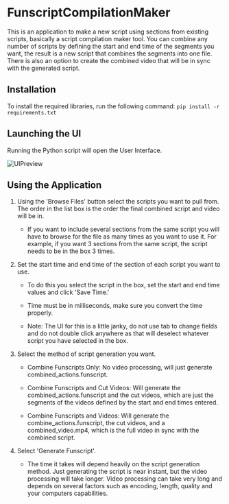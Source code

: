 # FunscriptCompilationMaker

This is an application to make a new script using sections from existing scripts, basically a script compilation maker tool. You can combine any number of scripts by defining the start and end time of the segments you want, the result is a new script that combines the segments into one file. There is also an option to create the combined video that will be in sync with the generated script.

## Installation
To install the required libraries, run the following command: `pip install -r requirements.txt`

## Launching the UI
Running the Python script will open the User Interface.

![UIPreview](https://github.com/user-attachments/assets/f6e3e12f-e3c9-4c5d-a237-105b11795f05)

## Using the Application

1. Using the 'Browse Files' button select the scripts you want to pull from. The order in the list box is the order the final combined script and video will be in.

   * If you want to include several sections from the same script you will have to browse for the file as many times as you want to use it. For example, if you want 3 sections from the same script, the script needs to be in the box 3 times.

2. Set the start time and end time of the section of each script you want to use.

   * To do this you select the script in the box, set the start and end time values and click 'Save Time.'

   * Time must be in milliseconds, make sure you convert the time properly.

   * Note: The UI for this is a little janky, do not use tab to change fields and do not double click anywhere as that will deselect whatever script you have selected in the box.

3. Select the method of script generation you want.

   * Combine Funscripts Only: No video processing, will just generate combined_actions.funscript.

   * Combine Funscripts and Cut Videos: Will generate the combined_actions.funscript and the cut videos, which are just the segments of the videos defined by the start and end times entered.

   * Combine Funscripts and Videos: Will generate the combine_actions.funscript, the cut videos, and a combined_video.mp4, which is the full video in sync with the combined script.

4. Select 'Generate Funscript'.

   * The time it takes will depend heavily on the script generation method. Just generating the script is near instant, but the video processing will take longer. Video processing can take very long and depends on several factors such as encoding, length, quality and your computers capabilities.
